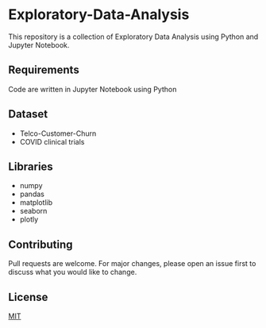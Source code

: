 # Exploratory-Data-Analysis

This repository is a collection of Exploratory Data Analysis using Python and Jupyter Notebook.

## Requirements

Code are written in Jupyter Notebook using Python

## Dataset
- Telco-Customer-Churn <br>
- COVID clinical trials

## Libraries
- numpy <br>
- pandas <br>
- matplotlib <br>
- seaborn <br>
- plotly <br>

## Contributing
Pull requests are welcome. For major changes, please open an issue first to discuss what you would like to change.

## License
[MIT](https://choosealicense.com/licenses/mit/)
